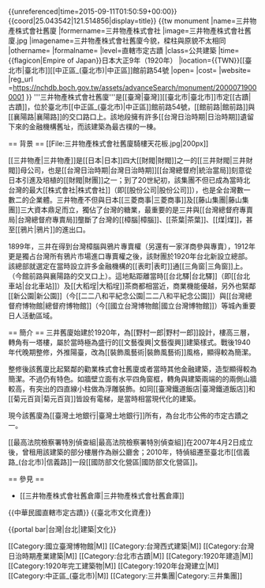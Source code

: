 {{unreferenced|time=2015-09-11T01:50:59+00:00}}
{{coord|25.043542|121.514856|display=title}}
{{tw monument
|name=三井物產株式會社舊廈
|formername=三井物產株式會社
|image=三井物產株式會社舊廈.jpg
|imagename=三井物產株式會社舊廈今貌，樑柱與原貌不太相同
|othername=
|formalname=
|level=直轄市定古蹟
|class=公共建築
|time={{flagicon|Empire of Japan}}日本大正9年（1920年）
|location={{TWN}}[[臺北市|臺北市]][[中正區_(臺北市)|中正區]]館前路54號
|open=
|cost=
|website=
|reg_url =https://nchdb.boch.gov.tw/assets/advanceSearch/monument/20000719000001
}}
'''三井物產株式會社舊廈'''是[[臺灣|臺灣]][[臺北市|臺北市]]市定[[古蹟|古蹟]]，位於臺北市[[中正區_(臺北市)|中正區]]館前路54號，[[館前路|館前路]]與[[襄陽路|襄陽路]]的交口路口上。該地段擁有許多[[台灣日治時期|日治時期]]遺留下來的金融機構舊址，而該建築為最古樸的一棟。

== 背景 ==
[[File:三井物產株式會社舊廈騎樓天花板.jpg|200px]]

[[三井物產|三井物產]]是[[日本|日本]]四大[[財閥|財閥]]之一的[[三井財閥|三井財閥]]母公司，也是[[台灣日治時期|台灣日治時期]][[台灣總督府|統治當局]]刻意從日本引進及培植的[[財閥|財團]]之一；到了20世紀初，該集團不但已成為當時北台灣的最大[[株式會社|株式會社]]（即[[股份公司|股份公司]]），也是全台灣數一數二的企業體。三井物產不但與日本[[三菱商事|三菱商事]]及[[藤山集團|藤山集團]]三大資本鼎足而立，獨佔了台灣的糖業，最重要的是三井與[[台灣總督府專賣局|台灣總督府專賣局]]壟斷了台灣的[[樟腦|樟腦]]、[[茶葉|茶葉]]、[[煤|煤]]，甚至[[鴉片|鴉片]]的進出口。

1899年，三井在得到台灣樟腦與鴉片專賣權（另還有一家洋商參與專賣），1912年更是獨占台灣所有鴉片市場進口專賣權之後，該財團於1920年台北新設立總部。該總部就選定在當時設立許多金融機構的[[表町|表町]]通[[三角窗|三角窗]]上。（今館前路與襄陽路的交叉口上）。這地點距離當時[[台北驛|台北驛]]（即[[台北車站|台北車站]]）及[[大稻埕|大稻埕]]茶商都相當近，商業機能優越，另外也緊鄰[[新公園|新公園]]（今[[二二八和平紀念公園|二二八和平紀念公園]]）與[[台灣總督府博物館|總督府博物館]]（今[[國立台灣博物館|國立台灣博物館]]）等城內重要日人活動區域。

== 簡介 ==
三井舊廈始建於1920年，為[[野村一郎|野村一郎]]設計，樓高三層，轉角有一塔樓，屬於當時極為盛行的[[文藝復興|文藝復興]]建築樣式。戰後1940年代晚期整修，外推陽臺，改為[[裝飾風藝術|裝飾風藝術]]風格，顯得較為簡潔。

整修後該舊廈比起緊鄰的勸業株式會社舊廈或者當時其他金融建築，造型顯得較為簡潔。不過仍有特色。如牆壁立面有水平四角窗框，轉角與建築兩端的的兩側山牆較高，有突出的四直線小柱做為浮雕裝飾。如同[[臺灣鐵道飯店|臺灣鐵道飯店]]和[[菊元百貨|菊元百貨]]皆設有電梯，是當時相當現代化的建築。

現今該舊廈為[[臺灣土地銀行|臺灣土地銀行]]所有，為台北市公佈的市定古蹟之一。

[[最高法院檢察署特別偵查組|最高法院檢察署特別偵查組]]在2007年4月2日成立後，曾租用該建築的部分樓層作為辦公廳舍；2010年，特偵組遷至臺北市[[信義路_(台北市)|信義路]]一段[[國防部文化營區|國防部文化營區]]。

== 參見 ==
* [[三井物產株式會社舊倉庫|三井物產株式會社舊倉庫]]

{{中華民國直轄市定古蹟}}
{{臺北市文化資產}}

{{portal bar|台灣|台北|建築|文化}}

[[Category:國立臺灣博物館|M]]
[[Category:台灣西式建築|M]]
[[Category:台灣日治時期產業建築|M]]
[[Category:台北市古蹟|M]]
[[Category:1920年建造|M]]
[[Category:1920年完工建築物|M]]
[[Category:1920年台灣建立|M]]
[[Category:中正區_(臺北市)|M]]
[[Category:三井集團|Category:三井集團]]